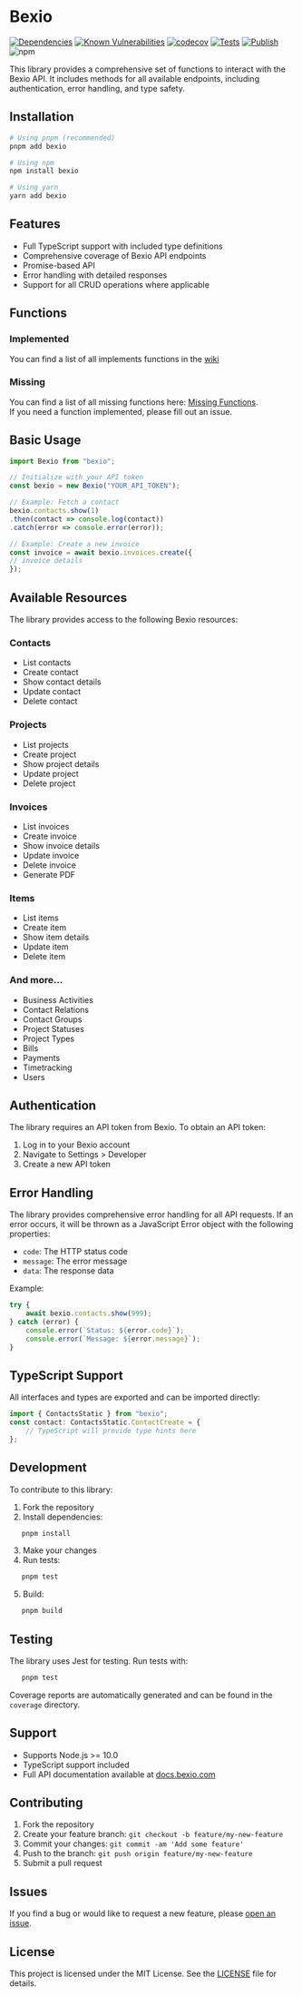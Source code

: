 # Bexio
[![Dependencies](https://david-dm.org/mathewmeconry/bexio/status.svg)](https://david-dm.org/mathewmeconry/bexio)
[![Known Vulnerabilities](https://snyk.io/test/npm/bexio/badge.svg)](https://snyk.io/test/npm/bexio)
[![codecov](https://codecov.io/gh/mathewmeconry/bexio/branch/master/graph/badge.svg)](https://codecov.io/gh/mathewmeconry/bexio)
[![Tests](https://github.com/mathewmeconry/bexio/workflows/Test/badge.svg)](https://github.com/mathewmeconry/bexio/actions)
[![Publish](https://github.com/mathewmeconry/bexio/workflows/Publish/badge.svg)](https://github.com/mathewmeconry/bexio/actions)
![npm](https://img.shields.io/npm/v/bexio)

This library provides a comprehensive set of functions to interact with the Bexio API. It includes methods for all available endpoints, including authentication, error handling, and type safety.

## Installation

```sh
# Using pnpm (recommended)
pnpm add bexio

# Using npm
npm install bexio

# Using yarn
yarn add bexio
```

## Features

- Full TypeScript support with included type definitions
- Comprehensive coverage of Bexio API endpoints
- Promise-based API
- Error handling with detailed responses
- Support for all CRUD operations where applicable

## Functions

### Implemented

You can find a list of all implements functions in the [wiki](https://github.com/mathewmeconry/bexio/wiki)

### Missing

You can find a list of all missing functions here: [Missing Functions](https://github.com/mathewmeconry/bexio/wiki#missing-functions).  
If you need a function implemented, please fill out an issue.


## Basic Usage

```typescript
import Bexio from "bexio";

// Initialize with your API token
const bexio = new Bexio("YOUR_API_TOKEN");

// Example: Fetch a contact
bexio.contacts.show(1)
.then(contact => console.log(contact))
.catch(error => console.error(error));

// Example: Create a new invoice
const invoice = await bexio.invoices.create({
// invoice details
});
```
## Available Resources

The library provides access to the following Bexio resources:

### Contacts
- List contacts
- Create contact
- Show contact details
- Update contact
- Delete contact

### Projects
- List projects
- Create project
- Show project details
- Update project
- Delete project

### Invoices
- List invoices
- Create invoice
- Show invoice details
- Update invoice
- Delete invoice
- Generate PDF

### Items
- List items
- Create item
- Show item details
- Update item
- Delete item

### And more...
- Business Activities
- Contact Relations
- Contact Groups
- Project Statuses
- Project Types
- Bills
- Payments
- Timetracking
- Users

## Authentication

The library requires an API token from Bexio. To obtain an API token:

1. Log in to your Bexio account
2. Navigate to Settings > Developer
3. Create a new API token


## Error Handling

The library provides comprehensive error handling for all API requests. If an error occurs, it will be thrown as a JavaScript Error object with the following properties:

- `code`: The HTTP status code
- `message`: The error message
- `data`: The response data

Example:
```typescript
try {
    await bexio.contacts.show(999);
} catch (error) {
    console.error(`Status: ${error.code}`);
    console.error(`Message: ${error.message}`);
}
```

## TypeScript Support

All interfaces and types are exported and can be imported directly:

```typescript
import { ContactsStatic } from "bexio";
const contact: ContactsStatic.ContactCreate = {
    // TypeScript will provide type hints here
};
```
## Development

To contribute to this library:

1. Fork the repository
2. Install dependencies:
```bash
   pnpm install
```
3. Make your changes
4. Run tests:
```bash
   pnpm test
```
5. Build:
```bash
   pnpm build
 ```

## Testing

The library uses Jest for testing. Run tests with:
```bash
   pnpm test
```
Coverage reports are automatically generated and can be found in the `coverage` directory.

## Support

- Supports Node.js >= 10.0
- TypeScript support included
- Full API documentation available at [docs.bexio.com](https://docs.bexio.com/)


## Contributing

1. Fork the repository
2. Create your feature branch: `git checkout -b feature/my-new-feature`
3. Commit your changes: `git commit -am 'Add some feature'`
4. Push to the branch: `git push origin feature/my-new-feature`
5. Submit a pull request

## Issues

If you find a bug or would like to request a new feature, please [open an issue](https://github.com/mathewmeconry/bexio/issues).

## License

This project is licensed under the MIT License. See the [LICENSE](LICENSE) file for details.

